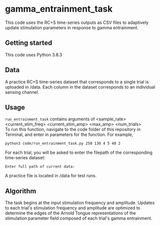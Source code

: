 # gamma_entrainment_task

This code uses the RC+S time-series outputs as CSV files to adaptively update stimulation parameters in response to gamma entrainment.

## Getting started

This code uses Python 3.8.3

## Data
A practice RC+S time-series dataset that corresponds to a single trial is uploaded in /data. Each column in the dataset corresponds to an individual sensing channel.

## Usage
```run_entrainment_task``` contains arguments of <sample_rate> <current_stim_freq> <current_stim_amp> <max_amp> <num_trials> <channel> <br/>
To run this function, navigate to the code folder of this repository in Terminal, and enter in parameters for the function. For example,
```
python3 code/run_entrainment_task.py 250 130 4 5 40 2
```

For each trial, you will be asked to enter the filepath of the corresponding time-series dataset:
```
Enter full path of current data:
```
A practice file is located in /data for test runs.

## Algorithm
The task begins at the input stimulation frequency and amplitude. Updates to each trial's stimulation frequency and amplitude are optimized to determine the edges of the Arnold Tongue representations of the stimulation parameter field composed of each trial's gamma entrainment. 
